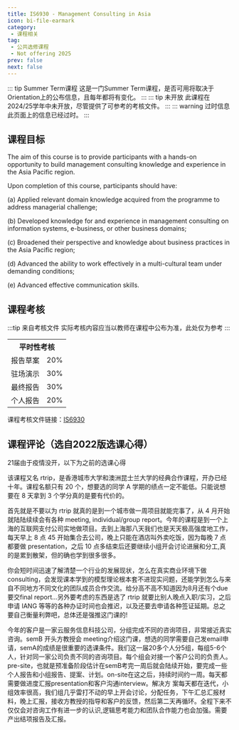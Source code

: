 ```yaml
---
title: IS6930 - Management Consulting in Asia
icon: bi-file-earmark
category:
 - 课程相关
tag:
 - 公共选修课程
 - Not offering 2025
prev: false
next: false
---
```


::: tip Summer Term课程
这是一门Summer Term课程，是否可用将取决于Orientation上的公布信息，且每年都将有变化。
:::
::: tip 未开放
此课程在2024/25学年中未开放，尽管提供了可参考的考核文件。
:::
::: warning 过时信息
此页面上的信息已经过时。
:::

## 课程目标

The aim of this course is to provide participants with a hands-on opportunity to build management consulting knowledge and experience in the Asia Pacific region.

Upon completion of this course, participants should have:

(a) Applied relevant domain knowledge acquired from the programme to address managerial challenge;

(b) Developed knowledge for and experience in management consulting on information systems, e-business, or other business domains;

(c) Broadened their perspective and knowledge about business practices in the Asia Pacific region;

(d) Advanced the ability to work effectively in a multi-cultural team under demanding conditions;

(e) Advanced effective communication skills.

## 课程考核

:::tip 来自考核文件
实际考核内容应当以教师在课程中公布为准，此处仅为参考
:::

<table>
    <tr>
        <th colspan=2>
            平时性考核
        </th>
    </tr>
    <tr>
        <td>
            报告草案
        </td>
        <td>
            20%
        </td>
    </tr>
    <tr>
        <td>
            驻场演示
        </td>
        <td>
            30%
        </td>
    </tr>
    <tr>
        <td>
            最终报告
        </td>
        <td>
            30%
        </td>
    </tr>
    <tr>
        <td>
            个人报告
        </td>
        <td>
            20%
        </td>
    </tr>
</table>

课程考核文件链接：[IS6930](https://www.cityu.edu.hk/catalogue/pg/202425/course/IS6921.pdf)

## 课程评论（选自2022版选课心得）

21届由于疫情没开，以下为之前的选课心得

该课程又名 rtrip，是香港城市大学和澳洲昆士兰大学的经典合作课程，开办已经十年。课程名额只有 20 个，想要选的同学 A 学期的绩点一定不能低。只能说想要在 8 天拿到 3 个学分真的是要有代价的。

首先就是不要以为 rtrip 就真的是到一个城市做一周项目就能完事了，从 4 月开始就陆陆续续会有各种 meeting, individual/group report。今年的课程是到一个上海的互联网支付公司实地做项目。去到上海那八天我们也是天天极高强度地工作，每天早上 8 点 45 开始集合去公司，晚上只能在酒店叫外卖吃饭，因为每晚 7 点都要做 presentation，之后 10 点多结束后还要继续小组开会讨论进展和分工,真的是累到散架，但的确也学到很多很多。

你会短时间迅速了解清楚一个行业的发展现状，怎么在真实商业环境下做 consulting，会发现课本学到的模型理论根本套不进现实问题，还能学到怎么与来自不同地方不同文化的团队成员合作交流。给分高不高不知道因为8月还有个due 要交final report...另外要考虑的东西是选了 rtrip 就要比别人晚点入职/实习，之后申请 IANG 等等的各种办证时间也会推迟，以及还要去申请各种签证延期。总之要自己衡量利弊吧，总体还是强推这门课的!

今年的客户是一家云服务信息科技公司，分组完成不同的咨询项目，非常接近真实咨询。semB 开头方教授会 meeting介绍这门课，想选的同学需要自己发email申请，semA的成绩是很重要的选课条件。我们这一届20多个人分5组，每组5-6个人，针对同一家公司负责不同的咨询项目。每个组会对接一个客户公司的负责人。pre-site，也就是预准备阶段估计在semB考完一周后就会陆续开始，要完成一些个人报告和小组报告、提案、计划。on-site在这之后，持续时间约一周。每天都需要做进度汇报presentation和客户沟通interview。解决方 案每天都在迭代，小组效率很高，我们组几乎雷打不动的早上开会讨论，分配任务，下午汇总汇报材料，晚上汇报，接收方教授的指导和客户的反馈，然后第二天再循环。全程下来不仅仅会对咨询工作有进一步的认识,逻辑思考能力和团队合作能力也会加强。需要产出结项报告及汇报。
